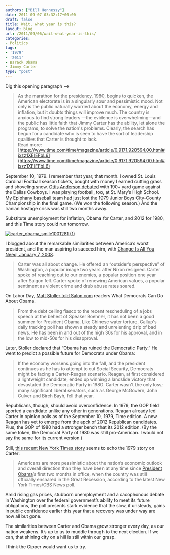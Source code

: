 ```yaml
---
authors: ["Bill Hennessy"]
date: 2011-09-07 03:32:17+00:00
draft: false
title: Wait, what year is this?
layout: blog
url: /2011/09/06/wait-what-year-is-this/
categories:
- Politics
tags:
- '1979'
- '2011'
- Barack Obama
- Jimmy Carter
type: "post"
---
```


Dig this opening paragraph –>



> As the marathon for the presidency, 1980, begins to quicken, the American electorate is in a singularly sour and pessimistic mood. Not only is the public naturally worried about the economy, energy and inflation, but it doubts things will improve much. The country is anxious to find strong leaders —the evidence is overwhelming—and the public has little faith that Jimmy Carter has the ability, let alone the programs, to solve the nation's problems. Clearly, the search has begun for a candidate who is seen to have the sort of leadership qualities that Carter is thought to lack.  
Read more: [https://www.time.com/time/magazine/article/0,9171,920594,00.html#ixzz1XEIEFbL6](https://www.time.com/time/magazine/article/0,9171,920594,00.html#ixzz1XEIEFbL6)





September 10, 1979. I remember that year, that month. I owned St. Louis Cardinal Football season tickets, bought with money I earned cutting grass and shoveling snow. [Ottis Anderson debuted](https://sportsillustrated.cnn.com/vault/gallery/featured/GAL1174334/11/12/index.htm) with 190+ yard game against the Dallas Cowboys. I was playing football, too, at St. Mary’s High School. My Epiphany baseball team had just lost the 1979 Junior Boys City-County Championship in the final game. (We won the following season.) And the Iranian hostage crisis was still two months away.

Substitute unemployment for inflation, Obama for Carter, and 2012 for 1980, and this Time story could run tomorrow.

[![carter_obama_smile1001281 (1)](https://hennessysview.com/wp-content/uploads/2011/09/carter_obama_smile1001281-1_thumb.jpg)
](https://hennessysview.com/wp-content/uploads/2011/09/carter_obama_smile1001281-1.jpg)

I blogged about the remarkable similarities between America’s worst president, and the man aspiring to succeed him, with [Change Is All You Need, January 7, 2008](https://hennessysview.com/2008/01/07/change-is-all-you-need/). 



> Carter was all about change. He offered an “outsider’s perspective” of Washington, a popular image two years after Nixon resigned. Carter spoke of reaching out to our enemies, a popular position one year after Saigon fell. Carter spoke of renewing American values, a popular sentiment as violent crime and drub abuse rates soared.





On Labor Day, [Matt Stoller told Salon.com](https://www.salon.com/news/politics/war_room/index.html?story=/politics/war_room/2011/09/04/favoritesonsanddaughters) readers What Democrats Can Do About Obama. 



> From the debt ceiling fiasco to the recent rescheduling of a jobs speech at the behest of Speaker Boehner, it has not been a good summer for President Obama. Like Chinese water torture, Gallup's daily tracking poll has shown a steady and unrelenting drip of bad news. He has been in and out of the high 30s for his approval, and in the low to mid-50s for his disapproval.





Later, Stoller declared that “Obama has ruined the Democratic Party.” He went to predict a possible future for Democrats under Obama:



> If the economy worsens going into the fall, and the president continues as he has to attempt to cut Social Security, Democrats might be facing a Carter-Reagan scenario. Reagan, at first considered a lightweight candidate, ended up winning a landslide victory that devastated the Democratic Party in 1980. Carter wasn't the only loss; many significant liberal senators, such as George McGovern, John Culver and Birch Bayh, fell that year.





Republicans, though, should avoid overconfidence. In 1979, the GOP field sported a candidate unlike any other in generations. Reagan already led Carter in opinion polls as of the September 10, 1979, Time edition. A new Reagan has yet to emerge from the apck of 2012 Republican candidates. Plus, the GOP of 1980 had a stronger bench that its 2012 edition. (By the same token, the Democrat Party of 1980 was still pro-American. I would not say the same for its current version.)

Still, [this recent New York Times story](https://www.nytimes.com/2011/04/22/us/22poll.html?_r=2&hp) seems to echo the 1979 story on Carter:



> Americans are more pessimistic about the nation’s economic outlook and overall direction than they have been at any time since [President Obama](https://topics.nytimes.com/top/reference/timestopics/people/o/barack_obama/index.html?inline=nyt-per)’s first two months in office, when the country was still officially ensnared in the Great Recession, according to the latest New York Times/CBS News poll. 

Amid rising gas prices, stubborn unemployment and a cacophonous debate in Washington over the federal government’s ability to meet its future obligations, the poll presents stark evidence that the slow, if unsteady, gains in public confidence earlier this year that a recovery was under way are now all but gone.





The similarities between Carter and Obama grow stronger every day, as our nation weakens. It’s up to us to muddle through to the next election. If we can, that shining city on a hill is still within our grasp. 

I think the Gipper would want us to try.
